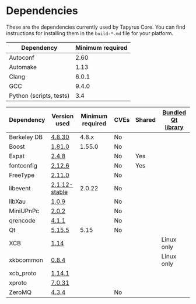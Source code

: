 Dependencies
============

These are the dependencies currently used by Tapyrus Core. You can find instructions for installing them in the `build-*.md` file for your platform.

|Dependency | Minimum required |
|----|----|
|Autoconf|2.60|
|Automake|1.13|
|Clang|6.0.1|
|GCC|9.4.0|
|Python (scripts, tests)|3.4|

| Dependency | Version used | Minimum required | CVEs | Shared | [Bundled Qt library](https://doc.qt.io/qt-5/configure-options.html) |
| --- | --- | --- | --- | --- | --- |
| Berkeley DB | [4.8.30](http://www.oracle.com/technetwork/database/database-technologies/berkeleydb/downloads/index.html) | 4.8.x | No |  |  |
| Boost | [1.81.0](https://www.boost.org/users/download/) | 1.55.0 | No |  |  |
| Expat | [2.4.8](https://libexpat.github.io/) |  | No | Yes |  |
| fontconfig | [2.12.6](https://www.freedesktop.org/software/fontconfig/release/) |  | No | Yes |  |
| FreeType | [2.11.0](http://download.savannah.gnu.org/releases/freetype) |  | No |  |  |
| libevent | [2.1.12-stable](https://github.com/libevent/libevent/releases) | 2.0.22 | No |  |  |
| libXau | [1.0.9](https://xorg.freedesktop.org/releases/individual/lib/) |  | No |  |  |
| MiniUPnPc | [2.0.2](https://miniupnp.tuxfamily.org/files/) |  | No |  |  |
| qrencode | [4.1.1](https://fukuchi.org/works/qrencode) |  | No |  |  |
| Qt | [5.15.5](https://download.qt.io/official_releases/qt/5.15/5.15.6/submodules) | 5.15 | No |  |  |
| XCB | [1.14](https://xcb.freedesktop.org/dist) |  |  |  | Linux only |
| xkbcommon | [0.8.4](https://xkbcommon.org/download/)  |  |  |  | Linux only |
| xcb_proto | [1.14.1](https://xorg.freedesktop.org/archive/individual/proto)  |  |  |  |  |
| xproto | [7.0.31](https://xorg.freedesktop.org/releases/individual/proto)  |  |  |  | |
| ZeroMQ | [4.3.4](https://github.com/zeromq/libzmq/releases/download/v4.3.4) |  | No |  |  |
